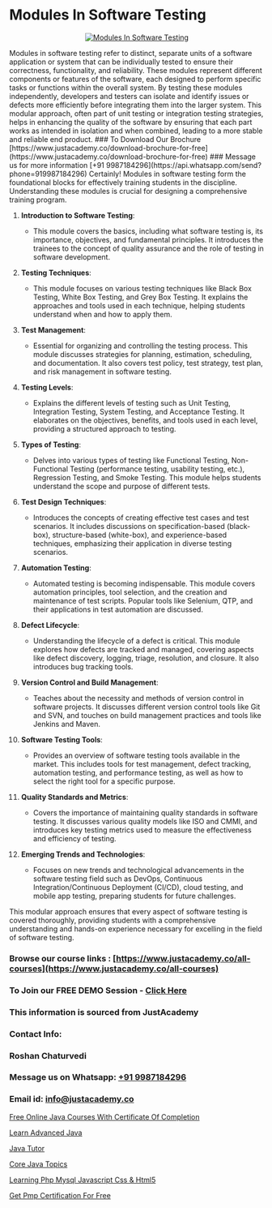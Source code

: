 # Modules In Software Testing

<p align="center">
  <a href="https://justacademy.co/program-detail/software-testing">
    <img src="https://justacademy.co/storage2/program_images/1704700438.webp" alt="Modules In Software Testing">
  </a>
</p>
Modules in software testing refer to distinct, separate units of a software application or system that can be individually tested to ensure their correctness, functionality, and reliability. These modules represent different components or features of the software, each designed to perform specific tasks or functions within the overall system. By testing these modules independently, developers and testers can isolate and identify issues or defects more efficiently before integrating them into the larger system. This modular approach, often part of unit testing or integration testing strategies, helps in enhancing the quality of the software by ensuring that each part works as intended in isolation and when combined, leading to a more stable and reliable end product.
### To Download Our Brochure [https://www.justacademy.co/download-brochure-for-free](https://www.justacademy.co/download-brochure-for-free)
### Message us for more information [+91 9987184296](https://api.whatsapp.com/send?phone=919987184296)
Certainly! Modules in software testing form the foundational blocks for effectively training students in the discipline. Understanding these modules is crucial for designing a comprehensive training program.

1) **Introduction to Software Testing**: 
   - This module covers the basics, including what software testing is, its importance, objectives, and fundamental principles. It introduces the trainees to the concept of quality assurance and the role of testing in software development.
   
2) **Testing Techniques**: 
   - This module focuses on various testing techniques like Black Box Testing, White Box Testing, and Grey Box Testing. It explains the approaches and tools used in each technique, helping students understand when and how to apply them.
   
3) **Test Management**:
   - Essential for organizing and controlling the testing process. This module discusses strategies for planning, estimation, scheduling, and documentation. It also covers test policy, test strategy, test plan, and risk management in software testing.
   
4) **Testing Levels**:
   - Explains the different levels of testing such as Unit Testing, Integration Testing, System Testing, and Acceptance Testing. It elaborates on the objectives, benefits, and tools used in each level, providing a structured approach to testing.
   
5) **Types of Testing**:
   - Delves into various types of testing like Functional Testing, Non-Functional Testing (performance testing, usability testing, etc.), Regression Testing, and Smoke Testing. This module helps students understand the scope and purpose of different tests.
   
6) **Test Design Techniques**:
   - Introduces the concepts of creating effective test cases and test scenarios. It includes discussions on specification-based (black-box), structure-based (white-box), and experience-based techniques, emphasizing their application in diverse testing scenarios.
   
7) **Automation Testing**:
   - Automated testing is becoming indispensable. This module covers automation principles, tool selection, and the creation and maintenance of test scripts. Popular tools like Selenium, QTP, and their applications in test automation are discussed.
   
8) **Defect Lifecycle**:
   - Understanding the lifecycle of a defect is critical. This module explores how defects are tracked and managed, covering aspects like defect discovery, logging, triage, resolution, and closure. It also introduces bug tracking tools.
   
9) **Version Control and Build Management**:
   - Teaches about the necessity and methods of version control in software projects. It discusses different version control tools like Git and SVN, and touches on build management practices and tools like Jenkins and Maven.
   
10) **Software Testing Tools**:
    - Provides an overview of software testing tools available in the market. This includes tools for test management, defect tracking, automation testing, and performance testing, as well as how to select the right tool for a specific purpose.
    
11) **Quality Standards and Metrics**:
    - Covers the importance of maintaining quality standards in software testing. It discusses various quality models like ISO and CMMI, and introduces key testing metrics used to measure the effectiveness and efficiency of testing.
   
12) **Emerging Trends and Technologies**:
    - Focuses on new trends and technological advancements in the software testing field such as DevOps, Continuous Integration/Continuous Deployment (CI/CD), cloud testing, and mobile app testing, preparing students for future challenges.

This modular approach ensures that every aspect of software testing is covered thoroughly, providing students with a comprehensive understanding and hands-on experience necessary for excelling in the field of software testing.

### Browse our course links : [https://www.justacademy.co/all-courses](https://www.justacademy.co/all-courses) 
### To Join our FREE DEMO Session - [Click Here](https://www.justacademy.co/register-for-course-demo)


### This information is sourced from JustAcademy
### Contact Info:
### Roshan Chaturvedi
### Message us on Whatsapp: [+91 9987184296](https://api.whatsapp.com/send?phone=919987184296)
### Email id: [info@justacademy.co](mailto:info@justacademy.co)
                
[Free Online Java Courses With Certificate Of Completion](https://www.linkedin.com/pulse/free-online-java-courses-certificate-completion-justacademy-mumbai-djilc/)

[Learn Advanced Java](https://www.linkedin.com/pulse/learn-advanced-java-software-training-mountain-view-u7kze?trackingId=wPdZ46JyxmVDA1M1IFz2bA%3D%3D&lipi=urn%3Ali%3Apage%3Ad_flagship3_company_admin%3BRmRTtwAISLyMmFqcBdL04g%3D%3D)

[Java Tutor](https://medium.com/@ranepooja/java-tutor-d94edf8aa1f9)

[Core Java Topics](https://medium.com/@namusn/core-java-topics-4841337c1f66)

[Learning Php Mysql Javascript Css & Html5](https://justacademyin.github.io/justacademy/learning-php-mysql-javascript-css-&-html5)

[Get Pmp Certification For Free](https://justacademyin.github.io/justacademy/get-pmp-certification-for-free)

